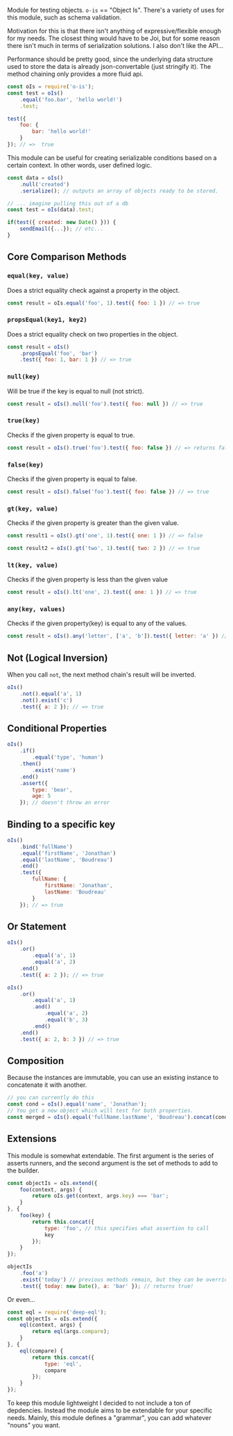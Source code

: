 Module for testing objects. `o-is` == "Object Is". There's a variety of uses
for this module, such as schema validation.

Motivation for this is that there isn't anything of expressive/flexible enough 
for my needs. The closest thing would have to be Joi, but for some reason there
isn't much in terms of serialization solutions. I also don't like the API...

Performance should be pretty good, since the underlying data structure used to
store the data is already json-convertable (just stringify it). The method
chaining only provides a more fluid api.

```javascript
const oIs = require('o-is');
const test = oIs()
	.equal('foo.bar', 'hello world!')
	.test;

test({
	foo: {
		bar: 'hello world!'
	}
}); // =>  true
```

This module can be useful for creating serializable conditions based on a certain context.
In other words, user defined logic.
```javascript
const data = oIs()
	.null('created')
	.serialize(); // outputs an array of objects ready to be stored.

// ... imagine pulling this out of a db
const test = oIs(data).test;

if(test({ created: new Date() })) {
	sendEmail({...}); // etc...
}

```

## Core Comparison Methods

### `equal(key, value)`
Does a strict equality check against a property in the object.

```javascript
const result = oIs.equal('foo', 1).test({ foo: 1 }) // => true
```

### `propsEqual(key1, key2)`
Does a strict equality check on two properties in the object.

```javascript
const result = oIs()
	.propsEqual('foo', 'bar')
	.test({ foo: 1, bar: 1 }) // => true
```

### `null(key)`
Will be true if the key is equal to null (not strict).

```javascript
const result = oIs().null('foo').test({ foo: null }) // => true
```
### `true(key)`
Checks if the given property is equal to true.

```javascript
const result = oIs().true('foo').test({ foo: false }) // => returns false
```

### `false(key)`
Checks if the given property is equal to false.

```javascript
const result = oIs().false('foo').test({ foo: false }) // => true
```

### `gt(key, value)`
Checks if the given property is greater than the given value.


```javascript
const result1 = oIs().gt('one', 1).test({ one: 1 }) // => false

const result2 = oIs().gt('two', 1).test({ two: 2 }) // => true
```

### `lt(key, value)`
Checks if the given property is less than the given value

```javascript
const result = oIs().lt('one', 2).test({ one: 1 }) // => true
```

### `any(key, values)`
Checks if the given property(key) is equal to any of the values.

```javascript
const result = oIs().any('letter', ['a', 'b']).test({ letter: 'a' }) // => true
```

## Not (Logical Inversion)
When you call `not`, the next method chain's result will be inverted.
```javascript
oIs()
	.not().equal('a', 1)
	.not().exist('c')
	.test({ a: 2 }); // => true
```

## Conditional Properties
```javascript
oIs()
	.if()
		.equal('type', 'human')
	.then()
		.exist('name')
	.end()
	.assert({
		type: 'bear',
		age: 5
	}); // doesn't throw an error
```

## Binding to a specific key
```javascript
oIs()
	.bind('fullName')
	.equal('firstName', 'Jonathan')
	.equal('lastName', 'Boudreau')
	.end()
	.test({
		fullName: {
			firstName: 'Jonathan',
			lastName: 'Boudreau'
		}
	}); // => true
```

## Or Statement
```javascript
oIs()
	.or()
		.equal('a', 1)
		.equal('a', 2)
	.end()
	.test({ a: 2 }); // => true

oIs()
	.or()
		.equal('a', 1)
		.and()
			.equal('a', 2)
			.equal('b', 3)
		.end()
	.end()
	.test({ a: 2, b: 3 }) // => true
```

## Composition
Because the instances are immutable, you can use an existing instance to
concatenate it with another.
```javascript
// you can currently do this
const cond = oIs().equal('name', 'Jonathan');
// You get a new object which will test for both properties.
const merged = oIs().equal('fullName.lastName', 'Boudreau').concat(cond);
```

## Extensions
This module is somewhat extendable. The first argument is the series of asserts runners,
and the second argument is the set of methods to add to the builder.
```javascript
const objectIs = oIs.extend({
	foo(context, args) {
		return oIs.get(context, args.key) === 'bar';
	}
}, {
	foo(key) {
		return this.concat({
			type: 'foo', // this specifies what assertion to call
			key
		});
	}
});

objectIs
	.foo('a')
	.exist('today') // previous methods remain, but they can be overriden.
	.test({ today: new Date(), a: 'bar' }); // returns true!
```

Or even...

```javascript
const eql = require('deep-eql');
const objectIs = oIs.extend({
	eql(context, args) {
		return eql(args.compare);
	}
}, {
	eql(compare) {
		return this.concat({
			type: 'eql',
			compare
		});
	}
});

```

To keep this module lightweight I decided to not include a ton of depdencies.
Instead the module aims to be extendable for your specific needs. Mainly, this
module defines a "grammar", you can add whatever "nouns" you want.

